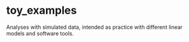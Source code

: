 # toy_examples
Analyses with simulated data, intended as practice with different linear models and software tools. 
